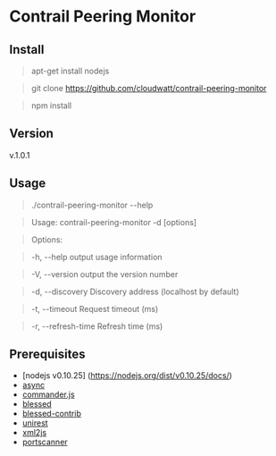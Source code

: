 # Contrail Peering Monitor

## Install
> apt-get install nodejs

> git clone https://github.com/cloudwatt/contrail-peering-monitor

> npm install

## Version
 v.1.0.1

## Usage
> ./contrail-peering-monitor --help

>  Usage: contrail-peering-monitor -d <discovery-address> [options]

>  Options:

>    -h, --help                    output usage information

>    -V, --version                 output the version number

>    -d, --discovery <hostname>    Discovery address (localhost by default)

>    -t, --timeout <time>          Request timeout (ms)

>    -r, --refresh-time <time>     Refresh time (ms)

## Prerequisites
 * [nodejs v0.10.25] (https://nodejs.org/dist/v0.10.25/docs/)
 * [async](https://www.npmjs.com/package/async)
 * [commander.js](https://www.npmjs.com/package/commander)
 * [blessed](https://github.com/chjj/blessed)
 * [blessed-contrib](https://github.com/yaronn/blessed-contrib)
 * [unirest](https://www.npmjs.com/package/unirest)
 * [xml2js](https://www.npmjs.com/package/xml2js)
 * [portscanner](https://www.npmjs.com/package/portscanner)
